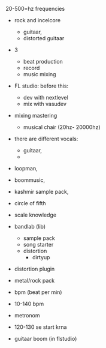 20-500=hz frequencies

- rock and incelcore

  - guitaar,
  - distorted guitaar

- 3

  - beat production
  - record
  - music mixing

- FL studio: before this:

  - dev with nextlevel
  - mix with vasudev

- mixing mastering

  - musical chair (20hz- 20000hz)

- there are different vocals:

  - guitaar,
  -

- loopman,
- boommusic,
- kashmir sample pack,

- circle of fifth
- scale knowledge

- bandlab (lib)

  - sample pack
  - song starter
  - distortion
    - dirtyup

- distortion plugin

- metal/rock pack
- bpm (beat per min)

- 10-140 bpm

- metronom

- 120-130 se start krna

- guitaar boom (in flstudio)
